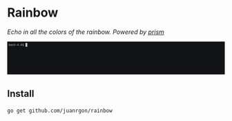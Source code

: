 # Rainbow
_Echo in all the colors of the rainbow. Powered by [prism](https://github.com/juanrgon/prism)_

![demo](img/demo.gif)

## Install
```sh
go get github.com/juanrgon/rainbow
```
